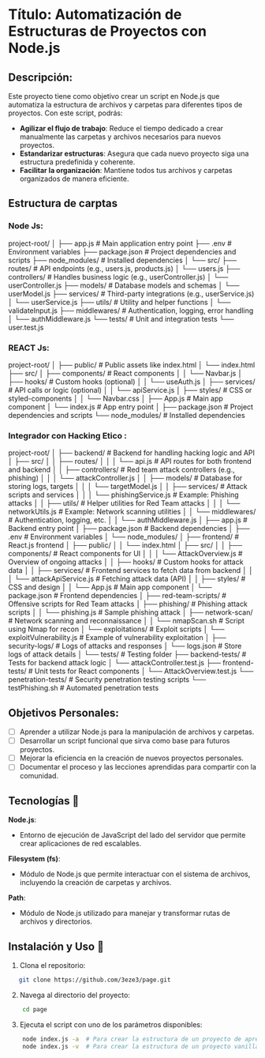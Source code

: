 # Título: Automatización de Estructuras de Proyectos con Node.js

## Descripción:

Este proyecto tiene como objetivo crear un script en Node.js que automatiza la estructura de archivos y carpetas para diferentes tipos de proyectos. Con este script, podrás:

-   **Agilizar el flujo de trabajo**: Reduce el tiempo dedicado a crear manualmente las carpetas y archivos necesarios para nuevos proyectos.
-   **Estandarizar estructuras**: Asegura que cada nuevo proyecto siga una estructura predefinida y coherente.
-   **Facilitar la organización**: Mantiene todos tus archivos y carpetas organizados de manera eficiente.

## Estructura de carptas

### Node Js:

project-root/
│
├── app.js # Main application entry point
├── .env # Environment variables
├── package.json # Project dependencies and scripts
├── node_modules/ # Installed dependencies
│
└── src/
├── routes/ # API endpoints (e.g., users.js, products.js)
│ └── users.js
├── controllers/ # Handles business logic (e.g., userController.js)
│ └── userController.js
├── models/ # Database models and schemas
│ └── userModel.js
├── services/ # Third-party integrations (e.g., userService.js)
│ └── userService.js
├── utils/ # Utility and helper functions
│ └── validateInput.js
├── middlewares/ # Authentication, logging, error handling
│ └── authMiddleware.js
└── tests/ # Unit and integration tests
└── user.test.js

### REACT Js:

project-root/
│
├── public/ # Public assets like index.html
│ └── index.html
├── src/
│ ├── components/ # React components
│ │ └── Navbar.js
│ ├── hooks/ # Custom hooks (optional)
│ │ └── useAuth.js
│ ├── services/ # API calls or logic (optional)
│ │ └── apiService.js
│ ├── styles/ # CSS or styled-components
│ │ └── Navbar.css
│ ├── App.js # Main app component
│ └── index.js # App entry point
│
├── package.json # Project dependencies and scripts
└── node_modules/ # Installed dependencies

### Integrador con Hacking Etico :

project-root/
│
├── backend/ # Backend for handling hacking logic and API
│ ├── src/
│ │ ├── routes/
│ │ │ └── api.js # API routes for both frontend and backend
│ │ ├── controllers/ # Red team attack controllers (e.g., phishing)
│ │ │ └── attackController.js
│ │ ├── models/ # Database for storing logs, targets
│ │ │ └── targetModel.js
│ │ ├── services/ # Attack scripts and services
│ │ │ └── phishingService.js # Example: Phishing attacks
│ │ ├── utils/ # Helper utilities for Red Team attacks
│ │ │ └── networkUtils.js # Example: Network scanning utilities
│ │ └── middlewares/ # Authentication, logging, etc.
│ │ └── authMiddleware.js
│ ├── app.js # Backend entry point
│ ├── package.json # Backend dependencies
│ ├── .env # Environment variables
│ └── node_modules/
│
├── frontend/ # React.js frontend
│ ├── public/
│ │ └── index.html
│ ├── src/
│ │ ├── components/ # React components for UI
│ │ │ └── AttackOverview.js # Overview of ongoing attacks
│ │ ├── hooks/ # Custom hooks for attack data
│ │ ├── services/ # Frontend services to fetch data from backend
│ │ │ └── attackApiService.js # Fetching attack data (API)
│ │ ├── styles/ # CSS and design
│ │ └── App.js # Main app component
│ └── package.json # Frontend dependencies
│
├── red-team-scripts/ # Offensive scripts for Red Team attacks
│ ├── phishing/ # Phishing attack scripts
│ │ └── phishing.js # Sample phishing attack
│ ├── network-scan/ # Network scanning and reconnaissance
│ │ └── nmapScan.sh # Script using Nmap for recon
│ └── exploitations/ # Exploit scripts
│ └── exploitVulnerability.js # Example of vulnerability exploitation
│
├── security-logs/ # Logs of attacks and responses
│ └── logs.json # Store logs of attack details
│
└── tests/ # Testing folder
├── backend-tests/ # Tests for backend attack logic
│ └── attackController.test.js
├── frontend-tests/ # Unit tests for React components
│ └── AttackOverview.test.js
└── penetration-tests/ # Security penetration testing scripts
└── testPhishing.sh # Automated penetration tests

## Objetivos Personales:

-   [ ] Aprender a utilizar Node.js para la manipulación de archivos y carpetas.
-   [ ] Desarrollar un script funcional que sirva como base para futuros proyectos.
-   [ ] Mejorar la eficiencia en la creación de nuevos proyectos personales.
-   [ ] Documentar el proceso y las lecciones aprendidas para compartir con la comunidad.

## Tecnologías 🔧

**Node.js**:

-   Entorno de ejecución de JavaScript del lado del servidor que permite crear aplicaciones de red escalables.

**Filesystem (fs)**:

-   Módulo de Node.js que permite interactuar con el sistema de archivos, incluyendo la creación de carpetas y archivos.

**Path**:

-   Módulo de Node.js utilizado para manejar y transformar rutas de archivos y directorios.

## Instalación y Uso 🔌

1. Clona el repositorio:

```bash
   git clone https://github.com/3eze3/page.git
```

2. Navega al directorio del proyecto:

```bash
    cd page
```

3. Ejecuta el script con uno de los parámetros disponibles:

```bash
    node index.js -a  # Para crear la estructura de un proyecto de aprendizaje
    node index.js -v  # Para crear la estructura de un proyecto vanilla
```
